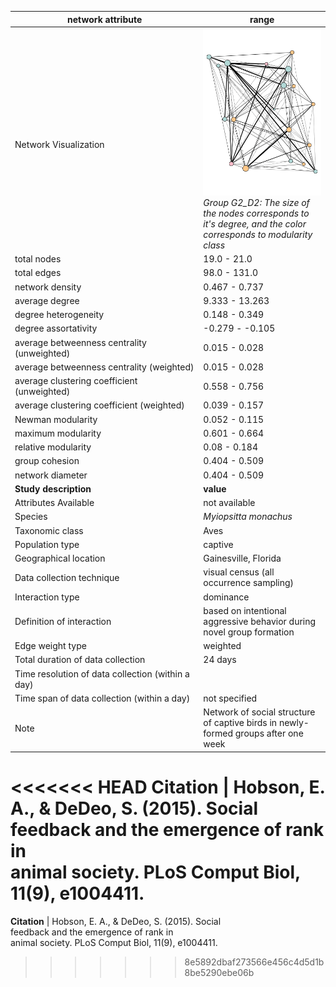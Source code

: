 network attribute|range
---|---
<img width=2500> Network Visualization | ![NetworkImage](/Networks/Network%20Visualizations/parakeet_hobson_G2_D2.png) *Group G2_D2: The size of the nodes corresponds to it's degree, and the color corresponds to modularity class*
total nodes|19.0 - 21.0
total edges|98.0 - 131.0
network density|0.467 - 0.737
average degree|9.333 - 13.263
degree heterogeneity|0.148 - 0.349
degree assortativity|-0.279 - -0.105
average betweenness centrality (unweighted)|0.015 - 0.028
average betweenness centrality (weighted)|0.015 - 0.028
average clustering coefficient (unweighted)|0.558 - 0.756
average clustering coefficient (weighted)|0.039 - 0.157
Newman modularity|0.052 - 0.115
maximum modularity|0.601 - 0.664
relative modularity|0.08 - 0.184
group cohesion|0.404 - 0.509
network diameter|0.404 - 0.509
**Study description**|**value**
Attributes Available|not available
Species|*Myiopsitta monachus*
Taxonomic class|Aves
Population type|captive
Geographical location|Gainesville, Florida
Data collection technique|visual census (all occurrence sampling)
Interaction type|dominance
Definition of interaction|based on intentional aggressive behavior during novel group formation
Edge weight type|weighted
Total duration of data collection|24 days
Time resolution of data collection (within a day)|
Time span of data collection (within a day)|not specified
Note|Network of social structure of captive birds in newly-formed groups after one week
<<<<<<< HEAD
**Citation** | Hobson, E. A., & DeDeo, S. (2015). Social <br> feedback and the emergence of rank in <br> animal society. PLoS Comput Biol, 11(9), e1004411. <br>
=======
**Citation** | Hobson, E. A., & DeDeo, S. (2015). Social <br> feedback and the emergence of rank in <br> animal society. PLoS Comput Biol, 11(9), e1004411. <br>
>>>>>>> 8e5892dbaf273566e456c4d5d1b8be5290ebe06b
